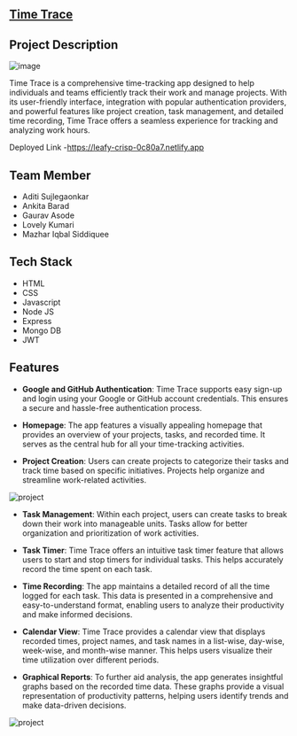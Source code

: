 ## [Time Trace](https://leafy-crisp-0c80a7.netlify.app)



## Project Description
![image](https://github.com/AditiKulkarni1697/potent-voyage-8716/assets/121330309/e2cc062f-84e3-4174-90cb-b44c77622ae7)

Time Trace is a comprehensive time-tracking app designed to help individuals and teams efficiently track their work and manage projects. With its user-friendly interface, integration with popular authentication providers, and powerful features like project creation, task management, and detailed time recording, Time Trace offers a seamless experience for tracking and analyzing work hours.

Deployed Link -https://leafy-crisp-0c80a7.netlify.app

## Team Member
- Aditi Sujlegaonkar
- Ankita Barad
- Gaurav Asode
- Lovely Kumari
- Mazhar Iqbal Siddiquee

## Tech Stack
* HTML
* CSS
* Javascript
* Node JS
* Express
* Mongo DB
* JWT



## Features

- **Google and GitHub Authentication**: Time Trace supports easy sign-up and login using your Google or GitHub account credentials. This ensures a secure and hassle-free authentication process.

- **Homepage**: The app features a visually appealing homepage that provides an overview of your projects, tasks, and recorded time. It serves as the central hub for all your time-tracking activities.

- **Project Creation**: Users can create projects to categorize their tasks and track time based on specific initiatives. Projects help organize and streamline work-related activities.

 <img src="./Frontend/homepage/images/Screenshot 2023-06-18 200031.png" alt="project">
 

- **Task Management**: Within each project, users can create tasks to break down their work into manageable units. Tasks allow for better organization and prioritization of work activities.

- **Task Timer**: Time Trace offers an intuitive task timer feature that allows users to start and stop timers for individual tasks. This helps accurately record the time spent on each task.

- **Time Recording**: The app maintains a detailed record of all the time logged for each task. This data is presented in a comprehensive and easy-to-understand format, enabling users to analyze their productivity and make informed decisions.

- **Calendar View**: Time Trace provides a calendar view that displays recorded times, project names, and task names in a list-wise, day-wise, week-wise, and month-wise manner. This helps users visualize their time utilization over different periods.

- **Graphical Reports**: To further aid analysis, the app generates insightful graphs based on the recorded time data. These graphs provide a visual representation of productivity patterns, helping users identify trends and make data-driven decisions.

<img src="./Frontend/homepage/images/Screenshot 2023-06-18 200126.png" alt="project">











